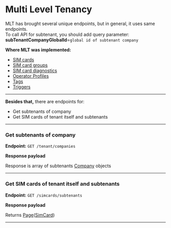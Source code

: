 # Multi Level Tenancy

MLT has brought several unique endpoints, but in general, it uses same endpoints.
<br>
To call API for subtenant, you should add query parameter: <br>
**subTenantCompanyGlobalId**=`global id of subtenant company`

**Where MLT was implemented:**

* [SIM cards](/api/simcards)
* [SIM card groups](/api/simcard-groups)
* [SIM card diagnostics](/api/simcard-diagnostics)
* [Operator Profiles](/api/operator-profiles)
* [Tags](/api/simcard-tag)
* [Triggers]()
<!-- * [Invite owner](api/invite-owner/) -->

***

**Besides that,** there are endpoints for:
 
* Get subtenants of company
* Get SIM cards of tenant itself and subtenants

***

### Get subtenants of company

**Endpoint:** `GET /tenant/companies`

**Response payload**

Response is array of subtenants [Company](/general-information/data-types#company) objects

***

### Get SIM cards of tenant itself and subtenants

**Endpoint:** `GET /simcards/subtenants`

**Response payload**

Returns [Page](/general-information/data-types#page(type))([SimCard](/general-information/data-types/#simcard))

***




